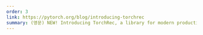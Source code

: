 ```yaml
---
order: 3
link: https://pytorch.org/blog/introducing-torchrec
summary: (영문) NEW! Introducing TorchRec, a library for modern production recommendation systems
---
```

